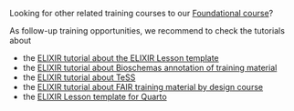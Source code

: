 Looking for other related training courses to our [Foundational course](https://elixir-europe-training.github.io/ELIXIR-TrP-Foundations-LessonTemplate)? 

As follow-up training opportunities, we recommend to check the tutorials about

- the [ELIXIR tutorial about the ELIXIR Lesson template](https://github.com/elixir-europe-training/ELIXIR-TrP-LessonTemplateInstructions-MkDocs)
- the [ELIXIR tutorial about Bioschemas annotation of training material](https://github.com/elixir-europe-training/ELIXIR-TrP-Bioschemas)
- the [ELIXIR tutorial about TeSS](https://github.com/elixir-europe-training/ELIXIR-TrP-TeSS)
- the [ELIXIR tutorial about FAIR training material by design course](https://github.com/elixir-europe-training/ELIXIR-TrP-FAIR-Material-By-Design)
- the [ELIXIR Lesson template for Quarto](https://github.com/elixir-europe-training/ELIXIR-TrP-LessonTemplate-Quarto)
